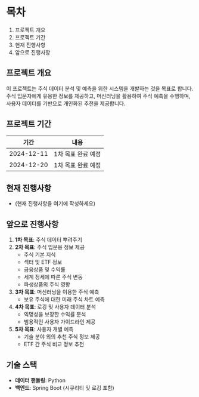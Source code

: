 # 목차
1. 프로젝트 개요
2. 프로젝트 기간
3. 현재 진행사항
4. 앞으로 진행사항

## 프로젝트 개요
이 프로젝트는 주식 데이터 분석 및 예측을 위한 시스템을 개발하는 것을 목표로 합니다. 주식 입문자에게 유용한 정보를 제공하고, 머신러닝을 활용하여 주식 예측을 수행하며, 사용자 데이터를 기반으로 개인화된 추천을 제공합니다.

## 프로젝트 기간
| 기간          | 내용                     |
|---------------|--------------------------|
| 2024-12-11    | 1차 목표 완료 예정       |
| 2024-12-20    | 1차 목표 완료 예정       |

## 현재 진행사항
- (현재 진행사항을 여기에 작성하세요)

## 앞으로 진행사항
1. **1차 목표**: 주식 데이터 뿌려주기
2. **2차 목표**: 주식 입문용 정보 제공
   - 주식 기본 지식
   - 섹터 및 ETF 정보
   - 금융상품 및 수익률
   - 세계 정세에 따른 주식 변동
   - 파생상품의 주식 영향
3. **3차 목표**: 머신러닝을 이용한 주식 예측
   - 보유 주식에 대한 미래 주식 차트 예측
4. **4차 목표**: 로깅 및 사용자 데이터 분석
   - 익명성을 보장한 수익률 분석
   - 범용적인 사용자 가이드라인 제공
5. **5차 목표**: 사용자 개별 예측
   - 기술 분야 외의 추천 주식 정보 제공
   - ETF 간 주식 비교 정보 추천

## 기술 스택
- **데이터 핸들링**: Python
- **백엔드**: Spring Boot (시큐리티 및 로깅 포함)
